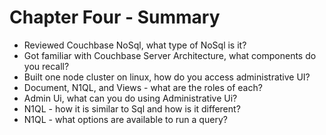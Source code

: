 # Chapter Four - Summary #

* Reviewed Couchbase NoSql, what type of NoSql is it?
* Got familiar with Couchbase Server Architecture, what components do you recall?
* Built one node cluster on linux, how do you access administrative UI?
* Document, N1QL, and Views - what are the roles of each?
* Admin Ui, what can you do using Administrative Ui?
* N1QL - how it is similar to Sql and how is it different?
* N1QL - what options are available to run a query?